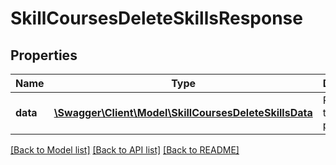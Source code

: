 # SkillCoursesDeleteSkillsResponse

## Properties
Name | Type | Description | Notes
------------ | ------------- | ------------- | -------------
**data** | [**\Swagger\Client\Model\SkillCoursesDeleteSkillsData**](SkillCoursesDeleteSkillsData.md) | Results of the delete process | 

[[Back to Model list]](../README.md#documentation-for-models) [[Back to API list]](../README.md#documentation-for-api-endpoints) [[Back to README]](../README.md)


